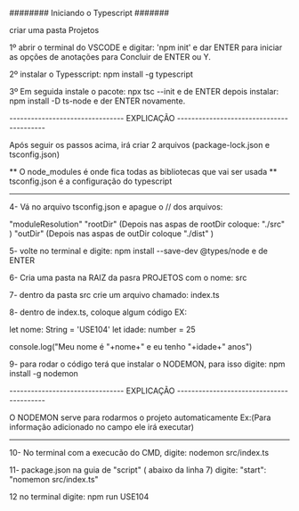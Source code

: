 ######## Iniciando o Typescript #######


criar uma pasta Projetos

1º abrir o terminal do VSCODE e digitar: 'npm init' e dar ENTER para iniciar as opções de anotações para Concluir de ENTER ou Y.

2º instalar o Typesscript: npm install -g typescript

3º Em seguida  instale o pacote:  npx tsc --init e  de ENTER depois instalar: npm install -D ts-node e der ENTER novamente. 

-------------------------------- EXPLICAÇÃO -----------------------------------------

Após seguir os passos acima, irá criar 2 arquivos (package-lock.json e tsconfig.json)

** O node_modules é onde fica todas as bibliotecas que vai ser usada
** tsconfig.json é a configuração do typescript

------------------------------------------------------------------------------------

4- Vá no arquivo tsconfig.json e apague o //  dos arquivos:

"moduleResolution"
"rootDir" (Depois nas aspas de rootDir coloque: "./src" )
"outDir" (Depois nas aspas de outDir coloque  "./dist" )

5- volte no terminal e digite: npm install --save-dev @types/node e de ENTER

6- Cria uma pasta na RAIZ da pasra PROJETOS com o nome: src

7- dentro da pasta src crie um arquivo chamado: index.ts

8- dentro de index.ts, coloque algum código EX:

let nome: String = 'USE104'
let idade: number = 25

console.log("Meu nome é "+nome+" e eu tenho "+idade+" anos")

9- para rodar o código terá que instalar o NODEMON, para isso digite: npm install -g nodemon 

-------------------------------- EXPLICAÇÃO -----------------------------------------

O NODEMON serve para rodarmos o projeto automaticamente Ex:(Para informação adicionado no campo ele irá executar)

--------------------------------------------------------------------------------------


10- No terminal com a execucão do CMD, digite: nodemon src/index.ts

11- package.json na guia de "script" ( abaixo da linha 7) digite:   "start": "nomemon src/index.ts"

12 no terminal digite: npm run USE104

